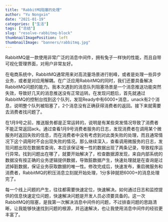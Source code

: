 ```yaml
---
title: "RabbitMQ阻塞的处理"
author: "Yu Nongxin"
date: "2021-01-19"
categories: ["生活"]
tags: ["总结"]
slug: "resolve-rabbitmq-block"
thumbnailImagePosition: left
thumbnailImage: "banners/rabbitmq.jpg"
---
```


RabbitMQ是一款使用非常广泛的消息中间件，拥有兔子一样快的性能，而且自带可视化管理界面，对用户非常友好。

<!--more-->

在电商系统中，RabbitMQ通常用来对高流量场景进行削峰，或者是处理一些异步业务，或者是对应用解耦。在广泛应用RabbitMQ的同时，我们还要具备解决RabbitMQ问题的能力。我本次遇到的消息队列阻塞场景是一个消息推送功能突然失效，导致好几天的消息推送没有正常运转。在发现问题后，首先就通过RabbitMQ的控制台找到这个队列，发现Ready中有6000+消息，unack有2个消息，说明整个队列被阻塞了，2个消息没有正确获得消费者的返回。接下来就需要去消费者找问题了。

在1月9号之前，推送服务都是正常运转的，说明是有某些突发情况导致了消费者不能正常返回ack。通过查看1月9号消费者服务的日志，发现消费者在调用某个微服务时返回失败的信息，而在消费者中没有考虑到对此类失败的处理，而且通常情况下这个调用时不会出现失败的情况。那么继续深入，查看调用微服务的日志，发现问题出现在数据库查询，本应该保证唯一性的数据出现了两条记录，导致程序运行异常。找到问题出在哪了，就要开始解决了，检查数据源发现，来自内部系统的数据没有按正确的业务逻辑提供数据，导致脏数据产生，快速处理就是在查询是过滤掉脏数据，保证业务获取数据的唯一性。修改完成后，快速发布，重启微服务和消费者，RabbitMQ的积压消息立刻就开始处理，1分多钟就把6000+的消息处理完了。

每一个线上问题的产生，往往都需要快速定位，快速解决。如何通过日志和监控提供的信息快速定位问题，快速解决问题是开发人员必须要具备的。这一次RabbitMQ的阻塞，是我第一次解决消息中间件的问题，不过排查问题的思路清晰，让我能够快速找到问题的根源，并迅速解决，也让我使用消息中间件的经验更丰富了。
